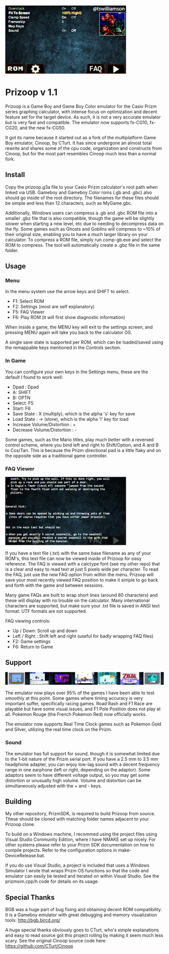 ![Options Screen](/Screens/Options.png?raw=true)

Prizoop v 1.1
=============

Prizoop is a Game Boy and Game Boy Color emulator for the Casio Prizm series graphing calculator, with intense focus on optimization and decent feature set for the target device. As such, it is not a very accurate emulator but is very fast and compatible. The emulator now supports fx-CG10, fx-CG20, and the new fx-CG50. 

It got its name because it started out as a fork of the multiplatform Game Boy emulator, Cinoop, by CTurt. It has since undergone an almost total rewrite and shares some of the cpu code, organization and constructs from Cinoop, but for the most part resembles Cinoop much less than a normal fork.

## Install

Copy the prizoop.g3a file to your Casio Prizm calculator's root path when linked via USB. Gameboy and Gameboy Color roms (.gb and .gbc) also should go inside of the root directory. The filenames for these files should be simple and less than 12 characters, such as MyGame.gbc. 

Additionally, Windows users can compress a .gb and .gbc ROM file into a smaller .gbz file that is also compatible, though the game will be slightly slower when starting a new level, etc due to needing to decompress data on the fly. Some games such as Ghosts and Goblins will compress to ~10% of their original size, enabling you to have a much larger library on your calculator. To compress a ROM file, simply run comp-gb.exe and select the ROM to compress. The tool will automatically create a .gbz file in the same folder.

## Usage

### Menu

In the menu system use the arrow keys and SHIFT to select.

- F1: Select ROM
- F2: Settings (most are self explanatory)
- F5: FAQ Viewer
- F6: Play ROM (it will first show diagnostic information)

When inside a game, the MENU key will exit to the settings screen, and pressing MENU again will take you back to the calculator OS.

A single save state is supported per ROM, which can be loaded/saved using the remappable keys mentioned in the Controls section.

### In Game

You can configure your own keys in the Settings menu, these are the default I found to work well:

- Dpad : Dpad
- A: SHIFT
- B: OPTN
- Select: F5
- Start: F6
- Save State : X (multiply), which is the alpha 's' key for save
- Load State : -> (store), which is the alpha 'l' key for load
- Increase Volume/Distortion : + 
- Decrease Volume/Distortion : -

Some games, such as the Mario titles, play much better with a reversed control scheme, where you bind left and right to Shift/Option, and A and B to Cos/Tan. This is because the Prizm directional pad is a little flaky and on the opposite side as a traditional game controller.

### FAQ Viewer

![FAQ View](/Screens/FAQ.png?raw=true)

If you have a text file (.txt) with the same base filename as any of your ROM's, this text file can now be viewed inside of Prizoop for easy reference. The FAQ is viewed with a calctype font (see my other repo) that is a clear and easy to read text at just 5 pixels wide per character. To read the FAQ, just use the new FAQ option from within the menu. Prizoop will save your most recently viewed FAQ position to make it simple to go back and forth with the game and between sessions.

Many game FAQs are built to wrap short lines (around 80 characters) and these will display with no trouble on the calculator. Many international characters are supported, but make sure your .txt file is saved in ANSI text format. UTF formats are not supported.

FAQ viewing controls:
- Up / Down: Scroll up and down
- Left / Right : Shift left and right (useful for badly wrapping FAQ files)
- F2: Game settings
- F6: Return to Game

## Support

![Game Banner](/Screens/GameBanner.png?raw=true)

The emulator now plays over 95% of the games I have been able to test smoothly at this point. Some games where timing accuracy is very important suffer, specifically racing games. Road Rash and F1 Race are playable but have some visual issues, and F1 Pole Position does not play at all. Pokemon Rouge (the French Pokemon Red) now officially works.

The emulator now supports Real Time Clock games such as Pokemon Gold and Silver, utilizing the real time clock on the Prizm.

### Sound

The emulator has full support for sound, though it is somewhat limited due to the 1-bit nature of the Prizm serial port. If you have a 2.5 mm to 3.5 mm headphone adapter, you can enjoy low-lag sound with a decent frequency range in one earphone (left or right, depending on the adaptor). Some adaptors seem to have different voltage output, so you may get some distortion or unusually high volume. Volume and distortion can be simultaneously adjusted with the + and - keys.

## Building

My other repository, PrizmSDK, is required to build Prizoop from source. These should be cloned with matching folder names adjacent to your Prizoop clone.

To build on a Windows machine, I recommed using the project files using Visual Studio Community Edition, where I have NMAKE set up nicely. For other systems please refer to your Prizm SDK documentation on how to compile projects. Refer to the configuration options in make-DeviceRelease.bat.

If you do use Visual Studio, a project is included that uses a Windows Simulator I wrote that wraps Prizm OS functions so that the code and emulator can easily be tested and iterated on within Visual Studio. See the prizmsim.cpp/h code for details on its usage.

## Special Thanks

BGB was a huge part of bug fixing and obtaining decent ROM compatibility. It is a Gameboy emulator with great debugging and memory visualization tools:
http://bgb.bircd.org/

A huge special thanks obviously goes to CTurt, who's simple explanations and easy to read source got this project rolling by making it seem much less scary. See the original Cinoop source code here:
https://github.com/CTurt/Cinoop
